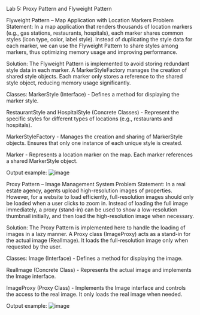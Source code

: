 Lab 5: Proxy Pattern and Flyweight Pattern

Flyweight Pattern – Map Application with Location Markers
Problem Statement:
In a map application that renders thousands of location markers (e.g., gas stations, restaurants, hospitals), each marker shares common styles (icon type, color, label style). Instead of duplicating the style data for each marker, we can use the Flyweight Pattern to share styles among markers, thus optimizing memory usage and improving performance.

Solution:
The Flyweight Pattern is implemented to avoid storing redundant style data in each marker. A MarkerStyleFactory manages the creation of shared style objects. Each marker only stores a reference to the shared style object, reducing memory usage significantly.

Classes:
MarkerStyle (Interface) - Defines a method for displaying the marker style.

RestaurantStyle and HospitalStyle (Concrete Classes) - Represent the specific styles for different types of locations (e.g., restaurants and hospitals).

MarkerStyleFactory - Manages the creation and sharing of MarkerStyle objects. Ensures that only one instance of each unique style is created.

Marker - Represents a location marker on the map. Each marker references a shared MarkerStyle object.

Output example:
![image](https://github.com/user-attachments/assets/a9c9b368-c98b-4def-813d-e1ad76fd7d48)



Proxy Pattern – Image Management System
Problem Statement:
In a real estate agency, agents upload high-resolution images of properties. However, for a website to load efficiently, full-resolution images should only be loaded when a user clicks to zoom in. Instead of loading the full image immediately, a proxy (stand-in) can be used to show a low-resolution thumbnail initially, and then load the high-resolution image when necessary.

Solution:
The Proxy Pattern is implemented here to handle the loading of images in a lazy manner. A Proxy class (ImageProxy) acts as a stand-in for the actual image (RealImage). It loads the full-resolution image only when requested by the user.

Classes:
Image (Interface) - Defines a method for displaying the image.

RealImage (Concrete Class) - Represents the actual image and implements the Image interface.

ImageProxy (Proxy Class) - Implements the Image interface and controls the access to the real image. It only loads the real image when needed.

Output example:
![image](https://github.com/user-attachments/assets/231c81fb-21c0-4173-ae61-0da9420075ef)
